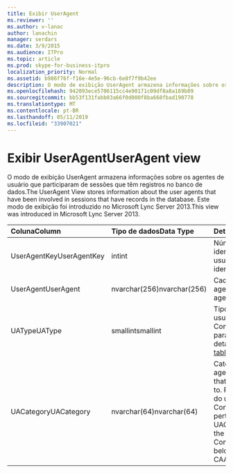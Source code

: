 ```yaml
---
title: Exibir UserAgent
ms.reviewer: ''
ms.author: v-lanac
author: lanachin
manager: serdars
ms.date: 3/9/2015
ms.audience: ITPro
ms.topic: article
ms.prod: skype-for-business-itpro
localization_priority: Normal
ms.assetid: b986f76f-f16e-4e5e-96cb-6e8f7f9b42ee
description: O modo de exibição UserAgent armazena informações sobre os agentes de usuário que participaram de sessões que têm registros no banco de dados. Este modo de exibição foi introduzido no Microsoft Lync Server 2013.
ms.openlocfilehash: 942093ece5706115cc4e90171c09df8a8a169b09
ms.sourcegitcommit: bb53f131fabb03a66f0d000f8ba668fbad190778
ms.translationtype: MT
ms.contentlocale: pt-BR
ms.lasthandoff: 05/11/2019
ms.locfileid: "33907021"
---
```

# <a name="useragent-view"></a><span data-ttu-id="42290-104">Exibir UserAgent</span><span class="sxs-lookup"><span data-stu-id="42290-104">UserAgent view</span></span>
 
<span data-ttu-id="42290-105">O modo de exibição UserAgent armazena informações sobre os agentes de usuário que participaram de sessões que têm registros no banco de dados.</span><span class="sxs-lookup"><span data-stu-id="42290-105">The UserAgent View stores information about the user agents that have been involved in sessions that have records in the database.</span></span> <span data-ttu-id="42290-106">Este modo de exibição foi introduzido no Microsoft Lync Server 2013.</span><span class="sxs-lookup"><span data-stu-id="42290-106">This view was introduced in Microsoft Lync Server 2013.</span></span>
  
|<span data-ttu-id="42290-107">**Coluna**</span><span class="sxs-lookup"><span data-stu-id="42290-107">**Column**</span></span>|<span data-ttu-id="42290-108">**Tipo de dados**</span><span class="sxs-lookup"><span data-stu-id="42290-108">**Data Type**</span></span>|<span data-ttu-id="42290-109">**Detalhes**</span><span class="sxs-lookup"><span data-stu-id="42290-109">**Details**</span></span>|
|:-----|:-----|:-----|
|<span data-ttu-id="42290-110">UserAgentKey</span><span class="sxs-lookup"><span data-stu-id="42290-110">UserAgentKey</span></span>  <br/> |<span data-ttu-id="42290-111">int</span><span class="sxs-lookup"><span data-stu-id="42290-111">int</span></span>  <br/> |<span data-ttu-id="42290-112">Número exclusivo que identifica esse agente de usuário.</span><span class="sxs-lookup"><span data-stu-id="42290-112">Unique number identifying this user agent.</span></span>  <br/> |
|<span data-ttu-id="42290-113">UserAgent</span><span class="sxs-lookup"><span data-stu-id="42290-113">UserAgent</span></span>  <br/> |<span data-ttu-id="42290-114">nvarchar(256)</span><span class="sxs-lookup"><span data-stu-id="42290-114">nvarchar(256)</span></span>  <br/> |<span data-ttu-id="42290-115">Cadeia de caracteres de agente do usuário.</span><span class="sxs-lookup"><span data-stu-id="42290-115">User agent string.</span></span>  <br/> |
|<span data-ttu-id="42290-116">UAType</span><span class="sxs-lookup"><span data-stu-id="42290-116">UAType</span></span>  <br/> |<span data-ttu-id="42290-117">smallint</span><span class="sxs-lookup"><span data-stu-id="42290-117">smallint</span></span>  <br/> |<span data-ttu-id="42290-118">Tipo de agente de usuário.</span><span class="sxs-lookup"><span data-stu-id="42290-118">Type of user agent.</span></span> <span data-ttu-id="42290-119">Consulte a [tabela UserAgent](useragent.md) para obter mais detalhes.</span><span class="sxs-lookup"><span data-stu-id="42290-119">See the [UserAgent table](useragent.md) for more details.</span></span> <br/> |
|<span data-ttu-id="42290-120">UACategory</span><span class="sxs-lookup"><span data-stu-id="42290-120">UACategory</span></span>  <br/> |<span data-ttu-id="42290-121">nvarchar(64)</span><span class="sxs-lookup"><span data-stu-id="42290-121">nvarchar(64)</span></span>  <br/> |<span data-ttu-id="42290-122">Categoria à qual pertence o agente do usuário.</span><span class="sxs-lookup"><span data-stu-id="42290-122">Category that the user agent belongs to.</span></span> <span data-ttu-id="42290-123">Por exemplo, o agente do usuário Conferencing_Attendant_1.0 pertence o CAA UACategory.</span><span class="sxs-lookup"><span data-stu-id="42290-123">For example, the user agent Conferencing_Attendant_1.0 belongs to the UACategory CAA.</span></span>  <br/> |
   

